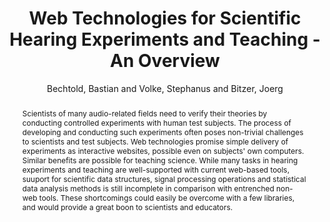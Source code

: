 --- 
title: "Web Technologies for Scientific Hearing Experiments and Teaching - An Overview" 
abstract: "Scientists of many audio-related fields need to verify their theories by conducting controlled experiments with human test subjects. The process of developing and conducting such experiments often poses non-trivial challenges to scientists and test subjects. Web technologies promise simple delivery of experiments as interactive websites, possible even on subjects' own computers. Similar benefits are possible for teaching science. While many tasks in hearing experiments and teaching are well-supported with current web-based tools, suuport for scientific data structures, signal processing operations and statistical data analysis methods is still incomplete in comparison with entrenched non-web tools. These shortcomings could easily be overcome with a few libraries, and would provide a great boon to scientists and educators." 
address: "London" 
author: "Bechtold, Bastian and Volke, Stephanus and Bitzer, Joerg"
webAuthor: "Bastian Bechtold, Stephanus Volke, Joerg Bitzer" 
booktitle: "Proceedings of the International Web Audio Conference" 
editor: "Thalmann, Florian and Ewert, Sebastian" 
month: "Proceedings of the International Web Audio Conference"
pages: "undefined" 
publisher: "Queen Mary University of London" 
series: "WAC '17"
type: "Poster"  
year: "2017" 
id: "2017_EA_9" 
tags: year2017
media: none 
pdflink: /_data/papers/pdf/2017/2017_9.pdf
ISSN: 2663-5844
---